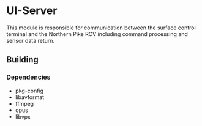 # UI-Server

This module is responsible for communication between the surface control terminal and the Northern Pike ROV including command processing and sensor data return.

## Building

### Dependencies
* pkg-config
* libavformat
* ffmpeg
* opus
* libvpx
